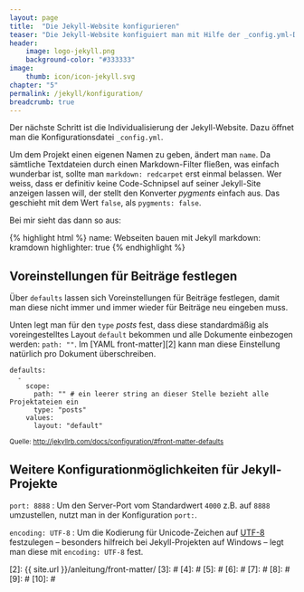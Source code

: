 ```yaml
---
layout: page
title:  "Die Jekyll-Website konfigurieren"
teaser: "Die Jekyll-Website konfiguiert man mit Hilfe der _config.yml-Datei. Und diese Optionen stehen zur Verfügung."
header:
    image: logo-jekyll.png
    background-color: "#333333"
image:
    thumb: icon/icon-jekyll.svg
chapter: "5"
permalink: /jekyll/konfiguration/
breadcrumb: true
---
```


Der nächste Schritt ist die Individualisierung der Jekyll-Website. Dazu öffnet man die Konfigurationsdatei `_config.yml`.

Um dem Projekt einen eigenen Namen zu geben, ändert man `name`. Da sämtliche Textdateien durch einen Markdown-Filter fließen, was einfach wunderbar ist, sollte man `markdown: redcarpet` erst einmal belassen. Wer weiss, dass er definitiv keine Code-Schnipsel auf seiner Jekyll-Site anzeigen lassen will, der stellt den Konverter *pygments* einfach aus. Das geschieht mit dem Wert `false`, als `pygments: false`.

Bei mir sieht das dann so aus:

{% highlight html %}
name: Webseiten bauen mit Jekyll
markdown: kramdown
highlighter: true
{% endhighlight %}


## Voreinstellungen für Beiträge festlegen

Über `defaults` lassen sich Voreinstellungen für Beiträge festlegen, damit man diese nicht immer und immer wieder für Beiträge neu eingeben muss.

Unten legt man für den `type` *posts* fest, dass diese standardmäßig als voreingestelltes Layout `default` bekommen und alle Dokumente einbezogen werden: `path: ""`. Im [YAML front-matter][2] kann man diese Einstellung natürlich pro Dokument überschreiben.

~~~
defaults:
  -
    scope:
      path: "" # ein leerer string an dieser Stelle bezieht alle Projektateien ein
      type: "posts"
    values:
      layout: "default"
~~~

<small>Quelle: <http://jekyllrb.com/docs/configuration/#front-matter-defaults></small>


## Weitere Konfigurationmöglichkeiten für Jekyll-Projekte


`port: 8888`
:	Um den Server-Port vom Standardwert `4000` z.B. auf `8888` umzustellen, nutzt man in der Konfiguration `port:`.

`encoding: UTF-8`
:	Um die Kodierung für Unicode-Zeichen auf [UTF-8][1] festzulegen – besonders hilfreich bei Jekyll-Projekten auf Windows – legt man diese mit `encoding: UTF-8` fest.





 [1]: http://de.wikipedia.org/wiki/Utf-8
 [2]: {{ site.url }}/anleitung/front-matter/
 [3]: #
 [4]: #
 [5]: #
 [6]: #
 [7]: #
 [8]: #
 [9]: #
 [10]: #